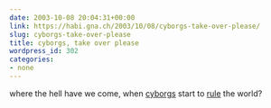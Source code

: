 ```yaml
---
date: 2003-10-08 20:04:31+00:00
link: https://habi.gna.ch/2003/10/08/cyborgs-take-over-please/
slug: cyborgs-take-over-please
title: cyborgs, take over please
wordpress_id: 302
categories:
- none
---
```


where the hell have we come, when [cyborgs](https://imdb.com/name/nm0000216/) start to [rule](http://www.cnn.com/2003/ALLPOLITICS/10/08/recall.main/index.html) the world?
